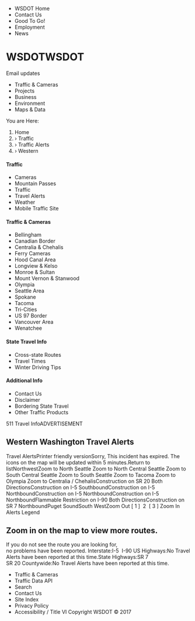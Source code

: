 - WSDOT Home
- Contact Us
- Good To Go!
- Employment
- News

#  WSDOTWSDOT
Email updates
- Traffic & Cameras
- Projects
- Business
- Environment
- Maps & Data

You are Here:

1. Home
2.  › Traffic
3.  › Traffic Alerts
4.  › Western


####  Traffic

- Cameras
- Mountain Passes
- Traffic
- Travel Alerts
- Weather
- Mobile Traffic Site

####  Traffic & Cameras

- Bellingham
- Canadian Border
- Centralia & Chehalis
- Ferry Cameras
- Hood Canal Area
- Longview & Kelso
- Monroe & Sultan
- Mount Vernon & Stanwood
- Olympia
- Seattle Area
- Spokane
- Tacoma
- Tri-Cities
- US 97 Border
- Vancouver Area
- Wenatchee

####  State Travel Info

- Cross-state Routes
- Travel Times
- Winter Driving Tips

####  Additional Info

- Contact Us
- Disclaimer
- Bordering State Travel
- Other Traffic Products

511 Travel InfoADVERTISEMENT
## Western Washington Travel Alerts
Travel AlertsPrinter friendly versionSorry, This incident has expired. The icons
on the map will be updated within 5 minutes.Return to listNorthwestZoom to North
Seattle Zoom to North Central Seattle Zoom to South Central Seattle Zoom to South
Seattle Zoom to Tacoma Zoom to Olympia Zoom to Centralia / ChehalisConstruction on
SR 20 Both DirectionsConstruction on I-5 SouthboundConstruction on I-5 NorthboundConstruction
on I-5 NorthboundConstruction on I-5 NorthboundFlammable Restriction on I-90 Both
DirectionsConstruction on SR 7 NorthboundPuget SoundSouth WestZoom Out [ 1 ]  2 
[ 3 ] Zoom In   
Alerts Legend
##  Zoom in on the map to view more routes.  
If you do not see the route you are looking for,  
no problems have been reported.
Interstate:I-5  I-90 US Highways:No Travel Alerts have been reported at this time.State
Highways:SR 7  SR 20 Countywide:No Travel Alerts have been reported at this time.
- Traffic & Cameras
- Traffic Data API
- Search
- Contact Us
- Site Index
- Privacy Policy
- Accessibility / Title VI
Copyright WSDOT © 2017
